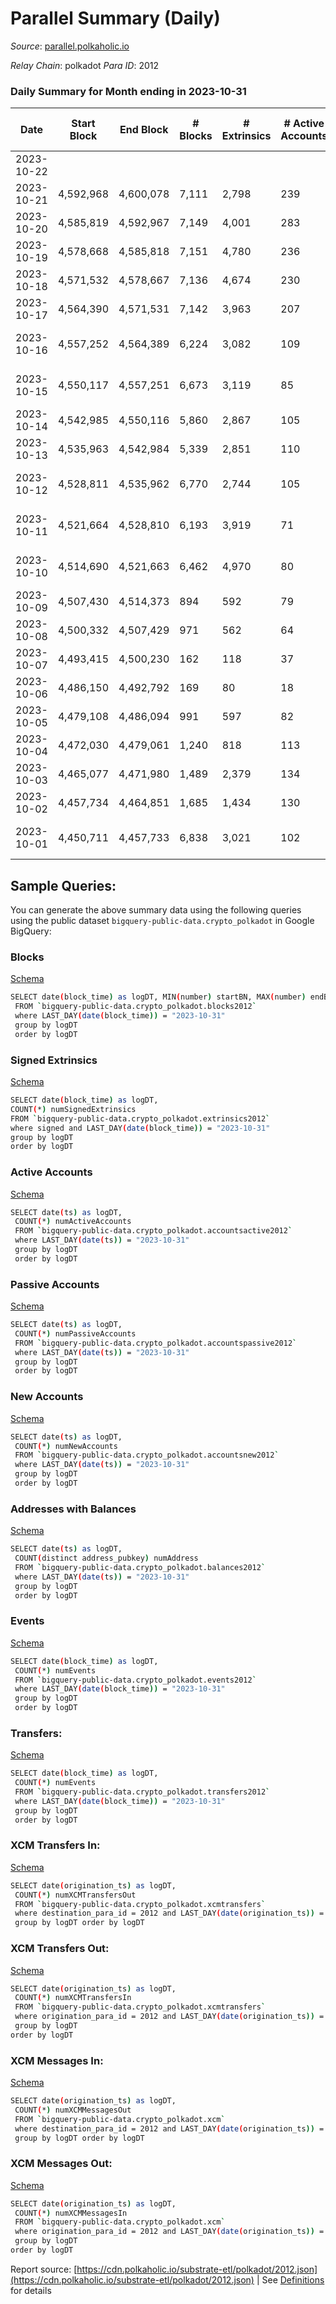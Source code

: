 # Parallel Summary (Daily)

_Source_: [parallel.polkaholic.io](https://parallel.polkaholic.io)

*Relay Chain*: polkadot
*Para ID*: 2012



### Daily Summary for Month ending in 2023-10-31


| Date    | Start Block | End Block | # Blocks | # Extrinsics | # Active Accounts | # Passive Accounts | # New Accounts | # Addresses | # Events  | # Transfers ($USD) | # XCM Transfers In ($USD) | # XCM Transfers Out ($USD) | # XCM In | # XCM Out | Issues |
|---------|-------------|-----------|----------|--------------|-------------------|--------------------|----------------|-------------|-----------|--------------------|---------------------------|----------------------------|----------|-----------|--------|
| 2023-10-22 |  |  |  |  |  |  |  |  |  |   |   |   |  |  |  |
| 2023-10-21 | 4,592,968 | 4,600,078 | 7,111 | 2,798 | 239 | 15 | 5 | 48,347 | 34,441 | 1,504 ($12,544.05) | 28 ($20,621.53) | 9 ($591.12) | 41 | 72 |  |
| 2023-10-20 | 4,585,819 | 4,592,967 | 7,149 | 4,001 | 283 | 18 | 5 | 48,342 | 42,147 | 2,087 ($524,680.45) | 40 ($46,585.01) | 21 ($5,369.97) | 59 | 96 |  |
| 2023-10-19 | 4,578,668 | 4,585,818 | 7,151 | 4,780 | 236 | 18 | 3 | 48,337 | 48,469 | 3,146 ($32,453.93) | 32 ($15,275.63) | 6 ($149.60) | 63 | 96 |  |
| 2023-10-18 | 4,571,532 | 4,578,667 | 7,136 | 4,674 | 230 | 16 | 4 | 48,334 | 45,274 | 2,055 ($66,114.55) | 21 ($50,471.42) | 5 ($321.28) | 35 | 70 |  |
| 2023-10-17 | 4,564,390 | 4,571,531 | 7,142 | 3,963 | 207 | 15 | 3 | 48,330 | 40,156 | 1,735 ($32,355.41) | 28 ($23,313.11) | 5 ($78.43) | 39 | 68 |  |
| 2023-10-16 | 4,557,252 | 4,564,389 | 6,224 | 3,082 | 109 |  | 7 | 48,327 | 31,977 | 1,181 ($18,212.07) | 32 ($26,349.40) | 5 ($5.16) | 42 | 66 | 914 missing (12.81%) |
| 2023-10-15 | 4,550,117 | 4,557,251 | 6,673 | 3,119 | 85 |  | 4 | 48,320 | 33,440 | 1,039 ($1,708,326.98) | 23 ($30,921.61) | 4 ($91.15) | 25 | 48 | 462 missing (6.48%) |
| 2023-10-14 | 4,542,985 | 4,550,116 | 5,860 | 2,867 | 105 | 11 | 1 | 48,316 | 29,544 | 881 ($8,496.43) | 18 ($13,433.38) | 1 ($155.28) | 22 | 43 |  |
| 2023-10-13 | 4,535,963 | 4,542,984 | 5,339 | 2,851 | 110 |  | 5 | 48,315 | 29,644 | 1,428 ($6,674.86) | 35 ($41,493.20) | 2 ($112.58) | 39 | 49 |  |
| 2023-10-12 | 4,528,811 | 4,535,962 | 6,770 | 2,744 | 105 | 8 | 3 | 48,310 | 32,584 | 1,483 ($13,098.37) | 38 ($145,459.04) | 5 ($1,155.30) | 44 | 83 | 382 missing (5.34%) |
| 2023-10-11 | 4,521,664 | 4,528,810 | 6,193 | 3,919 | 71 | 7 | 3 | 48,307 | 41,528 | 3,481 ($40,659.50) | 42 ($216,046.87) | 2  | 65 | 118 | 954 missing (13.35%) |
| 2023-10-10 | 4,514,690 | 4,521,663 | 6,462 | 4,970 | 80 | 6 | 4 | 48,305 | 49,060 | 4,195 ($53,023.80) | 32 ($33,515.03) | 7 ($10,229.85) | 45 | 102 | 512 missing (7.34%) |
| 2023-10-09 | 4,507,430 | 4,514,373 | 894 | 592 | 79 | 5 | 6 | 48,302 | 6,065 | 450 ($3,264.19) | 56 ($141,176.50) | 2 ($184.73) | 75 | 92 |  |
| 2023-10-08 | 4,500,332 | 4,507,429 | 971 | 562 | 64 | 12 | 4 | 48,298 | 5,889 | 403 ($3,021.67) | 36 ($64,347.26) | 5 ($36.19) | 48 | 97 |  |
| 2023-10-07 | 4,493,415 | 4,500,230 | 162 | 118 | 37 | 3 | 3 | 48,295 | 1,141 | 80 ($554.61) | 52 ($56,163.49) |   | 67 | 94 |  |
| 2023-10-06 | 4,486,150 | 4,492,792 | 169 | 80 | 18 | 3 | 7 | 48,292 | 809 | 14 ($232.92) | 46 ($33,133.92) | 1 ($167.87) | 134 | 156 |  |
| 2023-10-05 | 4,479,108 | 4,486,094 | 991 | 597 | 82 | 3 | 3 | 48,285 | 6,091 | 403 ($3,675.28) | 52 ($39,342.94) | 8 ($157.77) | 78 | 112 |  |
| 2023-10-04 | 4,472,030 | 4,479,061 | 1,240 | 818 | 113 |  | 3 | 48,282 | 8,537 | 726 ($10,235.87) | 78 ($42,684.14) | 23 ($3,354.20) | 102 | 131 |  |
| 2023-10-03 | 4,465,077 | 4,471,980 | 1,489 | 2,379 | 134 | 8 | 8 | 48,279 | 22,923 | 3,324 ($96,631.20) | 158 ($171,499.26) | 36 ($6,510.99) | 233 | 308 |  |
| 2023-10-02 | 4,457,734 | 4,464,851 | 1,685 | 1,434 | 130 | 15 | 6 | 48,271 | 14,453 | 1,635 ($54,747.56) | 96 ($119,695.69) | 32 ($2,611.10) | 141 | 223 |  |
| 2023-10-01 | 4,450,711 | 4,457,733 | 6,838 | 3,021 | 102 | 7 | 6 | 48,266 | 34,774 | 1,705 ($39,274.52) | 42 ($57,231.46) | 5 ($106,655.61) | 58 | 58 | 185 missing (2.63%) |

## Sample Queries:
You can generate the above summary data using the following queries using the public dataset `bigquery-public-data.crypto_polkadot` in Google BigQuery:


### Blocks 

[Schema](https://github.com/colorfulnotion/substrate-etl/blob/main/schema/blocks.json)

```bash
SELECT date(block_time) as logDT, MIN(number) startBN, MAX(number) endBN, COUNT(*) numBlocks 
 FROM `bigquery-public-data.crypto_polkadot.blocks2012`  
 where LAST_DAY(date(block_time)) = "2023-10-31" 
 group by logDT 
 order by logDT
```

### Signed Extrinsics 

[Schema](https://github.com/colorfulnotion/substrate-etl/blob/main/schema/extrinsics.json)

```bash
SELECT date(block_time) as logDT, 
COUNT(*) numSignedExtrinsics 
FROM `bigquery-public-data.crypto_polkadot.extrinsics2012`  
where signed and LAST_DAY(date(block_time)) = "2023-10-31" 
group by logDT 
order by logDT
```

### Active Accounts 

[Schema](https://github.com/colorfulnotion/substrate-etl/blob/main/schema/accountsactive.json)

```bash
SELECT date(ts) as logDT, 
 COUNT(*) numActiveAccounts 
 FROM `bigquery-public-data.crypto_polkadot.accountsactive2012` 
 where LAST_DAY(date(ts)) = "2023-10-31" 
 group by logDT 
 order by logDT
```

### Passive Accounts 

[Schema](https://github.com/colorfulnotion/substrate-etl/blob/main/schema/accountspassive.json)

```bash
SELECT date(ts) as logDT, 
 COUNT(*) numPassiveAccounts 
 FROM `bigquery-public-data.crypto_polkadot.accountspassive2012` 
 where LAST_DAY(date(ts)) = "2023-10-31" 
 group by logDT 
 order by logDT
```

### New Accounts 

[Schema](https://github.com/colorfulnotion/substrate-etl/blob/main/schema/accountsnew.json)

```bash
SELECT date(ts) as logDT, 
 COUNT(*) numNewAccounts 
 FROM `bigquery-public-data.crypto_polkadot.accountsnew2012` 
 where LAST_DAY(date(ts)) = "2023-10-31" 
 group by logDT
 order by logDT
```

### Addresses with Balances 

[Schema](https://github.com/colorfulnotion/substrate-etl/blob/main/schema/balances.json)

```bash
SELECT date(ts) as logDT,
 COUNT(distinct address_pubkey) numAddress 
 FROM `bigquery-public-data.crypto_polkadot.balances2012` 
 where LAST_DAY(date(ts)) = "2023-10-31" 
 group by logDT 
 order by logDT
```

### Events 

[Schema](https://github.com/colorfulnotion/substrate-etl/blob/main/schema/events.json)

```bash
SELECT date(block_time) as logDT, 
 COUNT(*) numEvents 
 FROM `bigquery-public-data.crypto_polkadot.events2012` 
 where LAST_DAY(date(block_time)) = "2023-10-31" 
 group by logDT 
 order by logDT
```

### Transfers:

[Schema](https://github.com/colorfulnotion/substrate-etl/blob/main/schema/transfers.json)

```bash
SELECT date(block_time) as logDT, 
 COUNT(*) numEvents 
 FROM `bigquery-public-data.crypto_polkadot.transfers2012` 
 where LAST_DAY(date(block_time)) = "2023-10-31" 
 group by logDT 
 order by logDT
```

### XCM Transfers In: 

[Schema](https://github.com/colorfulnotion/substrate-etl/blob/main/schema/xcmtransfers.json)

```bash
SELECT date(origination_ts) as logDT, 
 COUNT(*) numXCMTransfersOut 
 FROM `bigquery-public-data.crypto_polkadot.xcmtransfers` 
 where destination_para_id = 2012 and LAST_DAY(date(origination_ts)) = "2023-10-31" 
 group by logDT order by logDT
```

### XCM Transfers Out: 

[Schema](https://github.com/colorfulnotion/substrate-etl/blob/main/schema/xcmtransfers.json)

```bash
SELECT date(origination_ts) as logDT, 
 COUNT(*) numXCMTransfersIn 
 FROM `bigquery-public-data.crypto_polkadot.xcmtransfers` 
 where origination_para_id = 2012 and LAST_DAY(date(origination_ts)) = "2023-10-31" 
 group by logDT 
order by logDT
```

### XCM Messages In: 

[Schema](https://github.com/colorfulnotion/substrate-etl/blob/main/schema/xcm.json)

```bash
SELECT date(origination_ts) as logDT, 
 COUNT(*) numXCMMessagesOut 
 FROM `bigquery-public-data.crypto_polkadot.xcm` 
 where destination_para_id = 2012 and LAST_DAY(date(origination_ts)) = "2023-10-31" 
 group by logDT order by logDT
```

### XCM Messages Out: 

[Schema](https://github.com/colorfulnotion/substrate-etl/blob/main/schema/xcm.json)

```bash
SELECT date(origination_ts) as logDT, 
 COUNT(*) numXCMMessagesIn 
 FROM `bigquery-public-data.crypto_polkadot.xcm` 
 where origination_para_id = 2012 and LAST_DAY(date(origination_ts)) = "2023-10-31" 
 group by logDT 
order by logDT
```


Report source: [https://cdn.polkaholic.io/substrate-etl/polkadot/2012.json](https://cdn.polkaholic.io/substrate-etl/polkadot/2012.json) | See [Definitions](/DEFINITIONS.md) for details
